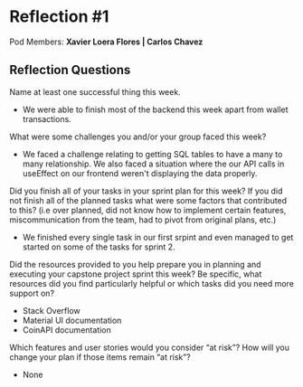 # Reflection #1

Pod Members: **Xavier Loera Flores | Carlos Chavez**

## Reflection Questions

Name at least one successful thing this week.

 - We were able to finish most of the backend this week apart from wallet transactions. 

What were some challenges you and/or your group faced this week?

  - We faced a challenge relating to getting SQL tables to have a many to many relationship.  We also faced a situation where the our API calls in useEffect on our frontend weren't displaying the data properly. 

Did you finish all of your tasks in your sprint plan for this week? If you did not finish all of the planned tasks what were some factors that contributed to this?  (i.e over planned, did not know how to implement certain features, miscommunication from the team, had to pivot from original plans, etc.)

  - We finished every single task in our first srpint and even managed to get started on some of the tasks for sprint 2. 

Did the resources provided to you help prepare you in planning and executing your capstone project sprint this week? Be specific, what resources did you find particularly helpful or which tasks did you need more support on?

  - Stack Overflow
 -  Material UI documentation
  - CoinAPI documentation 

Which features and user stories would you consider “at risk”? How will you change your plan if those items remain “at risk”?

- None
